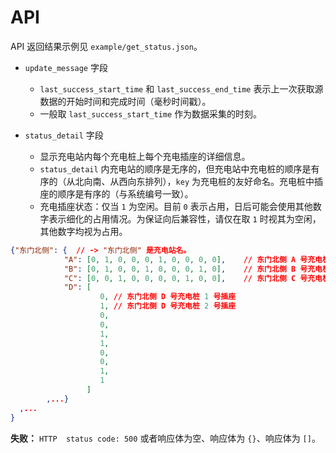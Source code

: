 # API

API 返回结果示例见 `example/get_status.json`。

-   `update_message` 字段

    -   `last_success_start_time` 和 `last_success_end_time` 表示上一次获取源数据的开始时间和完成时间（毫秒时间戳）。
    -   一般取 `last_success_start_time` 作为数据采集的时刻。

-   `status_detail` 字段

    -   显示充电站内每个充电桩上每个充电插座的详细信息。
    -   `status_detail` 内充电站的顺序是无序的，但充电站中充电桩的顺序是有序的（从北向南、从西向东排列），`key` 为充电桩的友好命名。充电桩中插座的顺序是有序的（与系统编号一致）。
    -   充电插座状态：仅当 `1` 为空闲。目前 `0` 表示占用，日后可能会使用其他数字表示细化的占用情况。为保证向后兼容性，请仅在取 `1` 时视其为空闲，其他数字均视为占用。

```json
{"东门北侧": {  // -> "东门北侧" 是充电站名。
            "A": [0, 1, 0, 0, 0, 1, 0, 0, 0, 0],    // 东门北侧 A 号充电桩
            "B": [0, 1, 0, 0, 1, 0, 0, 0, 1, 0],    // 东门北侧 B 号充电桩
            "C": [0, 0, 1, 0, 0, 0, 0, 1, 0, 0],    // 东门北侧 C 号充电桩
            "D": [
                    0, // 东门北侧 D 号充电桩 1 号插座
                    1, // 东门北侧 D 号充电桩 2 号插座
                    0,
                    0,
                    1,
                    1,
                    0,
                    0,
                    1,
                    1
                 ]
        ,...}
  ,...
}
```

**失败：** `HTTP  status code: 500` 或者响应体为空、响应体为 `{}`、响应体为 `[]`。
